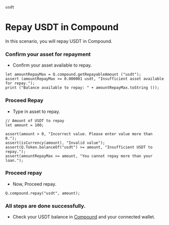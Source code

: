 ```meta-Currency
usdt
```

# Repay USDT in Compound

In this scenario, you will repay USDT in Compound.

### Confirm your asset for repayment

- Confirm your asset available to repay.

```output-Dynamic
let amountRepayMax = Q.compound.getRepayableAmount ("usdt");
assert (amountRepayMax >= 0.000001 usdt, "Insufficient asset available for repay.");
print ("Balance available to repay: " + amountRepayMax.toString ());
```

### Proceed Repay

- Type in asset to repay.

```input USDT
// Amount of USDT to repay
let amount = 100;
```

```input-Verify
assert(amount > 0, "Incorrect value. Please enter value more than 0.");
assert(isCurrency(amount), "Invalid value");
assert(Q.Token.balanceOf("usdt") >= amount, "Insufficient USDT to repay.");
assert(amountRepayMax >= amount, "You cannot repay more than your loan.");
```

### Proceed repay

- Now, Proceed repay.

```taster
Q.compound.repay("usdt", amount);
```

### All steps are done successfully.

- Check your USDT balance in [Compound](https://app.compound.finance/) and your connected wallet.
